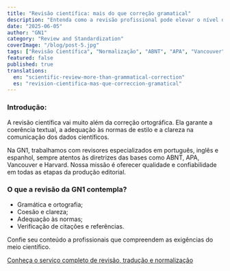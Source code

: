 ```yaml
---
title: "Revisão científica: mais do que correção gramatical"
description: "Entenda como a revisão profissional pode elevar o nível da sua publicação científica além da simples correção ortográfica."
date: "2025-06-05"
author: "GN1"
category: "Review and Standardization"
coverImage: "/blog/post-5.jpg"
tags: ["Revisão Científica", "Normalização", "ABNT", "APA", "Vancouver", "Qualidade Editorial"]
featured: false
published: true
translations:
  en: "scientific-review-more-than-grammatical-correction"
  es: "revision-cientifica-mas-que-correccion-gramatical"
---
```


### Introdução:
A revisão científica vai muito além da correção ortográfica. Ela garante a coerência textual, a adequação às normas de estilo e a clareza na comunicação dos dados científicos.

Na GN1, trabalhamos com revisores especializados em português, inglês e espanhol, sempre atentos às diretrizes das bases como ABNT, APA, Vancouver e Harvard. Nossa missão é oferecer qualidade e confiabilidade em todas as etapas da produção editorial.

### O que a revisão da GN1 contempla?
- Gramática e ortografia;
- Coesão e clareza;
- Adequação às normas;
- Verificação de citações e referências.

Confie seu conteúdo a profissionais que compreendem as exigências do meio científico.

[Conheça o serviço completo de revisão, tradução e normalização](http://gn1world.com/pt/services/review-translation-standardization/)